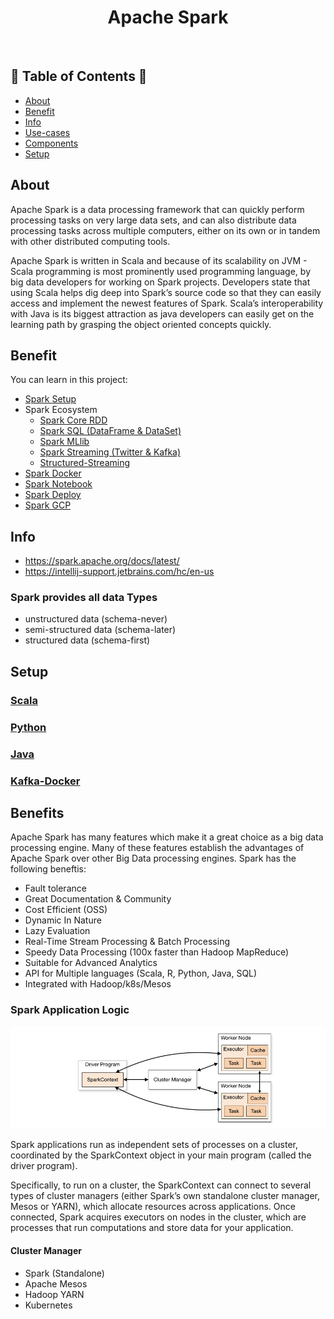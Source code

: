 <h1 align="center">Apache Spark</h1> <br>
<h2> 🚀 Table of Contents 🚀 </h2>

- [About](#about)
- [Benefit](#benefits)
- [Info](#info)
- [Use-cases](#use-case)
- [Components](#components)
- [Setup](#setup)

## About
Apache Spark is a data processing framework that can quickly perform processing tasks on very large data sets, and can also distribute data processing tasks across multiple computers, either on its own or in tandem with other distributed computing tools.

Apache Spark is written in Scala and because of its scalability on JVM - Scala programming is most prominently used programming language, by big data developers for working on Spark projects. Developers state that using Scala helps dig deep into Spark’s source code so that they can easily access and implement the newest features of Spark. Scala’s interoperability with Java is its biggest attraction as java developers can easily get on the learning path by grasping the object oriented concepts quickly.

## Benefit
You can learn in this project:
- [Spark Setup](https://github.com/yuyatinnefeld/spark/tree/master/scala) 
- Spark Ecosystem 
    - [Spark Core RDD](https://github.com/yuyatinnefeld/spark/tree/master/scala/my-app/src/main/scala/com/spark_rdd)
    - [Spark SQL (DataFrame & DataSet)](https://github.com/yuyatinnefeld/spark/tree/master/scala/my-app/src/main/scala/com/spark_sql)
    - [Spark MLlib](https://github.com/yuyatinnefeld/spark/tree/master/scala/my-app/src/main/scala/com/spark_mllib)
    - [Spark Streaming (Twitter & Kafka)](https://github.com/yuyatinnefeld/spark/tree/master/scala/my-app/src/main/scala/com/spark_streaming)
    - [Structured-Streaming](https://github.com/yuyatinnefeld/spark/tree/master/scala/my-app/src/main/scala/com/structured_streaming)
- [Spark Docker](https://github.com/yuyatinnefeld/spark/tree/master/kafka-docker)
- [Spark Notebook](https://github.com/yuyatinnefeld/spark/tree/master/scala/my-app/src/main/scala/spark_note)
- [Spark Deploy](https://github.com/yuyatinnefeld/spark/tree/master/scala/my-app/src/main/scala/spark_deploy) 
- [Spark GCP](https://github.com/yuyatinnefeld/spark/tree/master/scala/my-app/src/main/scala/gcp)

## Info
- https://spark.apache.org/docs/latest/
- https://intellij-support.jetbrains.com/hc/en-us

### Spark provides all data Types
- unstructured data (schema-never)
- semi-structured data (schema-later)
- structured data (schema-first)

## Setup
### [Scala](https://github.com/yuyatinnefeld/spark/tree/master/scala)
### [Python](https://github.com/yuyatinnefeld/spark/tree/master/python)
### [Java](https://github.com/yuyatinnefeld/spark/tree/master/java)
### [Kafka-Docker](https://github.com/yuyatinnefeld/spark/tree/master/kafka-docker)

## Benefits
Apache Spark has many features which make it a great choice as a big data processing engine. Many of these features establish the advantages of Apache Spark over other Big Data processing engines. Spark has the following beneftis:
- Fault tolerance
- Great Documentation & Community
- Cost Efficient (OSS)
- Dynamic In Nature
- Lazy Evaluation
- Real-Time Stream Processing & Batch Processing
- Speedy Data Processing (100x faster than Hadoop MapReduce)
- Suitable for Advanced Analytics
- API for Multiple languages (Scala, R, Python, Java, SQL)
- Integrated with Hadoop/k8s/Mesos

### Spark Application Logic
![GitHub Logo](/images/spark-components.png)

Spark applications run as independent sets of processes on a cluster, coordinated by the SparkContext object in your main program (called the driver program).

Specifically, to run on a cluster, the SparkContext can connect to several types of cluster managers (either Spark’s own standalone cluster manager, Mesos or YARN), which allocate resources across applications. Once connected, Spark acquires executors on nodes in the cluster, which are processes that run computations and store data for your application.

#### Cluster Manager
- Spark (Standalone)
- Apache Mesos
- Hadoop YARN
- Kubernetes